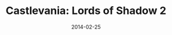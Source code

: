---
layout: album
date: 2014-02-25
title: "Castlevania: Lords of Shadow 2"
developer: MercurySteam
card-image: 0
card-offset: 0
banner-image: 0
banner-offset: 0
---